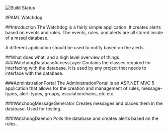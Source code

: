 ![Build Status](https://teamcity.johnrowley.co/app/rest/builds/buildType:(id:PamlAlerter_Build)/statusIcon)

#PAML Watchdog

##Introduction
The Watchdog is a fairly simple application. It creates alerts based on events and rules. The events, rules, and alerts are all stored inside of a mssql database. 

A different application should be used to notify based on the alerts.

##What does what, and a high level overview of things
###WatchdogDatabaseAccessLayer
Contains the classes required for interfacing with the database. It is used by any project that needs to interface with the database.

###AdministrationPortal
The AdministrationPortal is an ASP.NET MVC 5 application that allows for the creation and management of rules, message-types, alert-types, groups, escalationchains, etc etc.

###WatchdogMessageGenerator
Creates messages and places them in the database. Used for testing.

###WatchdogDaemon
Polls the database and creates alerts based on the rules.
